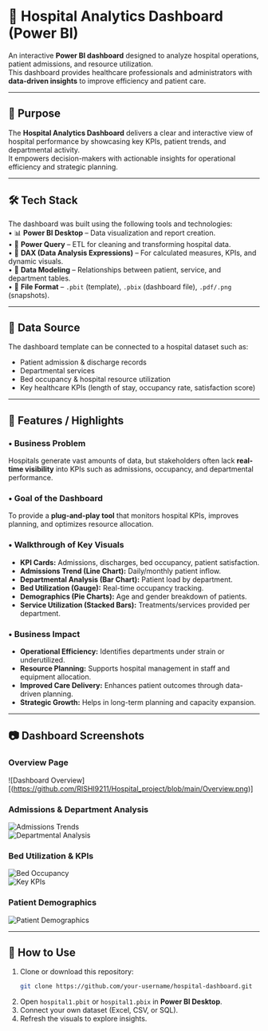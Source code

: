 # 🏥 Hospital Analytics Dashboard (Power BI)

An interactive **Power BI dashboard** designed to analyze hospital operations, patient admissions, and resource utilization.  
This dashboard provides healthcare professionals and administrators with **data-driven insights** to improve efficiency and patient care.

---

## 🎯 Purpose
The **Hospital Analytics Dashboard** delivers a clear and interactive view of hospital performance by showcasing key KPIs, patient trends, and departmental activity.  
It empowers decision-makers with actionable insights for operational efficiency and strategic planning.

---

## 🛠 Tech Stack
The dashboard was built using the following tools and technologies:<br>
• 📊 **Power BI Desktop** – Data visualization and report creation.<br>
• 📂 **Power Query** – ETL for cleaning and transforming hospital data.<br>
• 🧠 **DAX (Data Analysis Expressions)** – For calculated measures, KPIs, and dynamic visuals.<br>
• 📝 **Data Modeling** – Relationships between patient, service, and department tables.<br>
• 📁 **File Format** – `.pbit` (template), `.pbix` (dashboard file), `.pdf/.png` (snapshots).<br>

---

## 📂 Data Source
The dashboard template can be connected to a hospital dataset such as:  
- Patient admission & discharge records  
- Departmental services  
- Bed occupancy & hospital resource utilization  
- Key healthcare KPIs (length of stay, occupancy rate, satisfaction score)  

---

## 🌟 Features / Highlights

### • Business Problem  
Hospitals generate vast amounts of data, but stakeholders often lack **real-time visibility** into KPIs such as admissions, occupancy, and departmental performance.  

### • Goal of the Dashboard  
To provide a **plug-and-play tool** that monitors hospital KPIs, improves planning, and optimizes resource allocation.  

### • Walkthrough of Key Visuals  
- **KPI Cards:** Admissions, discharges, bed occupancy, patient satisfaction.  
- **Admissions Trend (Line Chart):** Daily/monthly patient inflow.  
- **Departmental Analysis (Bar Chart):** Patient load by department.  
- **Bed Utilization (Gauge):** Real-time occupancy tracking.  
- **Demographics (Pie Charts):** Age and gender breakdown of patients.  
- **Service Utilization (Stacked Bars):** Treatments/services provided per department.  

### • Business Impact  
- **Operational Efficiency:** Identifies departments under strain or underutilized.  
- **Resource Planning:** Supports hospital management in staff and equipment allocation.  
- **Improved Care Delivery:** Enhances patient outcomes through data-driven planning.  
- **Strategic Growth:** Helps in long-term planning and capacity expansion.  

---

## 📷 Dashboard Screenshots

### Overview Page  
![Dashboard Overview][(https://github.com/RISHI9211/Hospital_project/blob/main/Overview.png)]

### Admissions & Department Analysis  
![Admissions Trends](./screenshots/admissions.png)  
![Departmental Analysis](./screenshots/department.png)

### Bed Utilization & KPIs  
![Bed Occupancy](./screenshots/bed_occupancy.png)  
![Key KPIs](./screenshots/kpis.png)

### Patient Demographics  
![Patient Demographics](./screenshots/demographics.png)

---

## 🚀 How to Use
1. Clone or download this repository:  
   ```bash
   git clone https://github.com/your-username/hospital-dashboard.git
   ```
2. Open `hospital1.pbit` or `hospital1.pbix` in **Power BI Desktop**.  
3. Connect your own dataset (Excel, CSV, or SQL).  
4. Refresh the visuals to explore insights.  
